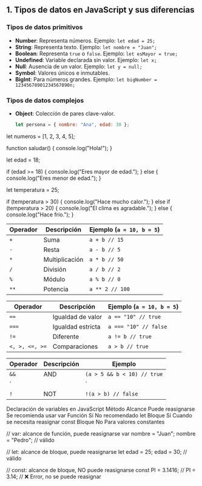 ## 1. Tipos de datos en JavaScript y sus diferencias

### **Tipos de datos primitivos**  
- **Number**: Representa números. Ejemplo: `let edad = 25;`
- **String**: Representa texto. Ejemplo: `let nombre = "Juan";`
- **Boolean**: Representa `true` o `false`. Ejemplo: `let esMayor = true;`
- **Undefined**: Variable declarada sin valor. Ejemplo: `let x;`
- **Null**: Ausencia de un valor. Ejemplo: `let y = null;`
- **Symbol**: Valores únicos e inmutables.
- **BigInt**: Para números grandes. Ejemplo: `let bigNumber = 12345678901234567890n;`

### **Tipos de datos complejos**  
- **Object**: Colección de pares clave-valor.  
  ```js
  let persona = { nombre: "Ana", edad: 30 };

let numeros = [1, 2, 3, 4, 5];

function saludar() { console.log("Hola!"); }

let edad = 18;

if (edad >= 18) {
  console.log("Eres mayor de edad.");
} else {
  console.log("Eres menor de edad.");
}

let temperatura = 25;

if (temperatura > 30) {
  console.log("Hace mucho calor.");
} else if (temperatura > 20) {
  console.log("El clima es agradable.");
} else {
  console.log("Hace frío.");
}

| Operador | Descripción | Ejemplo (`a = 10, b = 5`) |
|----------|------------|--------------------------|
| `+` | Suma | `a + b // 15` |
| `-` | Resta | `a - b // 5` |
| `*` | Multiplicación | `a * b // 50` |
| `/` | División | `a / b // 2` |
| `%` | Módulo | `a % b // 0` |
| `**` | Potencia | `a ** 2 // 100` |

| Operador | Descripción | Ejemplo (`a = 10, b = 5`) |
|----------|------------|--------------------------|
| `==` | Igualdad de valor | `a == "10" // true` |
| `===` | Igualdad estricta | `a === "10" // false` |
| `!=` | Diferente | `a != b // true` |
| `<, >, <=, >=` | Comparaciones | `a > b // true` |

| Operador | Descripción | Ejemplo |
|----------|------------|---------|
| `&&` | AND | `(a > 5 && b < 10) // true` |
| `||` | OR | `(a > 5 || b > 10) // true` |
| `!` | NOT | `!(a > b) // false` |



Declaración de variables en JavaScript
Método	Alcance	Puede reasignarse	Se recomienda usar
var	Función	Sí	No recomendado
let	Bloque	Sí	Cuando se necesita reasignar
const	Bloque	No	Para valores constantes

// var: alcance de función, puede reasignarse
var nombre = "Juan";
nombre = "Pedro"; // válido

// let: alcance de bloque, puede reasignarse
let edad = 25;
edad = 30; // válido

// const: alcance de bloque, NO puede reasignarse
const PI = 3.1416;
// PI = 3.14; // ❌ Error, no se puede reasignar

